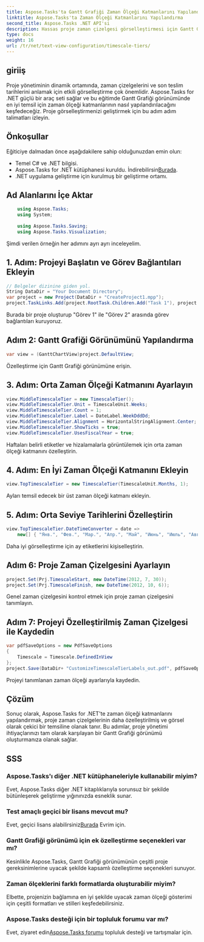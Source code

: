 ```yaml
---
title: Aspose.Tasks'ta Gantt Grafiği Zaman Ölçeği Katmanlarını Yapılandırma
linktitle: Aspose.Tasks'ta Zaman Ölçeği Katmanlarını Yapılandırma
second_title: Aspose.Tasks .NET API'si
description: Hassas proje zaman çizelgesi görselleştirmesi için Gantt Grafiği görünümünüzdeki zaman ölçeği katmanlarını yapılandırmak üzere Aspose.Tasks for .NET'i keşfedin. #Aspose.Tasks #MS Projesi
type: docs
weight: 16
url: /tr/net/text-view-configuration/timescale-tiers/
---
```

## giriiş
Proje yönetiminin dinamik ortamında, zaman çizelgelerini ve son teslim tarihlerini anlamak için etkili görselleştirme çok önemlidir. Aspose.Tasks for .NET güçlü bir araç seti sağlar ve bu eğitimde Gantt Grafiği görünümünde en iyi temsil için zaman ölçeği katmanlarının nasıl yapılandırılacağını keşfedeceğiz. Proje görselleştirmenizi geliştirmek için bu adım adım talimatları izleyin.
## Önkoşullar
Eğiticiye dalmadan önce aşağıdakilere sahip olduğunuzdan emin olun:
- Temel C# ve .NET bilgisi.
-  Aspose.Tasks for .NET kütüphanesi kuruldu. İndirebilirsin[Burada](https://releases.aspose.com/tasks/net/).
- .NET uygulama geliştirme için kurulmuş bir geliştirme ortamı.
## Ad Alanlarını İçe Aktar
```csharp
    using Aspose.Tasks;
    using System;
    
    using Aspose.Tasks.Saving;
    using Aspose.Tasks.Visualization;
```
Şimdi verilen örneğin her adımını ayrı ayrı inceleyelim.
## 1. Adım: Projeyi Başlatın ve Görev Bağlantıları Ekleyin
```csharp
// Belgeler dizinine giden yol.
String DataDir = "Your Document Directory";
var project = new Project(DataDir + "CreateProject1.mpp");
project.TaskLinks.Add(project.RootTask.Children.Add("Task 1"), project.RootTask.Children.Add("Task 2"));
```
Burada bir proje oluşturup "Görev 1" ile "Görev 2" arasında görev bağlantıları kuruyoruz.
## Adım 2: Gantt Grafiği Görünümünü Yapılandırma
```csharp
var view = (GanttChartView)project.DefaultView;
```
Özelleştirme için Gantt Grafiği görünümüne erişin.
## 3. Adım: Orta Zaman Ölçeği Katmanını Ayarlayın
```csharp
view.MiddleTimescaleTier = new TimescaleTier();
view.MiddleTimescaleTier.Unit = TimescaleUnit.Weeks;
view.MiddleTimescaleTier.Count = 1;
view.MiddleTimescaleTier.Label = DateLabel.WeekDddDd;
view.MiddleTimescaleTier.Alignment = HorizontalStringAlignment.Center;
view.MiddleTimescaleTier.ShowTicks = true;
view.MiddleTimescaleTier.UsesFiscalYear = true;
```
Haftaları belirli etiketler ve hizalamalarla görüntülemek için orta zaman ölçeği katmanını özelleştirin.
## 4. Adım: En İyi Zaman Ölçeği Katmanını Ekleyin
```csharp
view.TopTimescaleTier = new TimescaleTier(TimescaleUnit.Months, 1);
```
Ayları temsil edecek bir üst zaman ölçeği katmanı ekleyin.
## 5. Adım: Orta Seviye Tarihlerini Özelleştirin
```csharp
view.TopTimescaleTier.DateTimeConverter = date =>
    new[] { "Янв.", "Фев.", "Мар.", "Апр.", "Май", "Июнь", "Июль", "Авг.", "Сен.", "Окт.", "Ноя.", "Дек." }[date.Month - 1];
```
Daha iyi görselleştirme için ay etiketlerini kişiselleştirin.
## Adım 6: Proje Zaman Çizelgesini Ayarlayın
```csharp
project.Set(Prj.TimescaleStart, new DateTime(2012, 7, 30));
project.Set(Prj.TimescaleFinish, new DateTime(2012, 10, 6));
```
Genel zaman çizelgesini kontrol etmek için proje zaman çizelgesini tanımlayın.
## Adım 7: Projeyi Özelleştirilmiş Zaman Çizelgesi ile Kaydedin
```csharp
var pdfSaveOptions = new PdfSaveOptions
{
    Timescale = Timescale.DefinedInView
};
project.Save(DataDir+ "CustomizeTimescaleTierLabels_out.pdf", pdfSaveOptions);
```
Projeyi tanımlanan zaman ölçeği ayarlarıyla kaydedin.
## Çözüm
Sonuç olarak, Aspose.Tasks for .NET'te zaman ölçeği katmanlarını yapılandırmak, proje zaman çizelgelerinin daha özelleştirilmiş ve görsel olarak çekici bir temsiline olanak tanır. Bu adımlar, proje yönetimi ihtiyaçlarınızı tam olarak karşılayan bir Gantt Grafiği görünümü oluşturmanıza olanak sağlar.
## SSS
### Aspose.Tasks'ı diğer .NET kütüphaneleriyle kullanabilir miyim?
Evet, Aspose.Tasks diğer .NET kitaplıklarıyla sorunsuz bir şekilde bütünleşerek geliştirme yığınınızda esneklik sunar.
### Test amaçlı geçici bir lisans mevcut mu?
 Evet, geçici lisans alabilirsiniz[Burada](https://purchase.aspose.com/temporary-license/) Evrim için.
### Gantt Grafiği görünümü için ek özelleştirme seçenekleri var mı?
Kesinlikle Aspose.Tasks, Gantt Grafiği görünümünün çeşitli proje gereksinimlerine uyacak şekilde kapsamlı özelleştirme seçenekleri sunuyor.
### Zaman ölçeklerini farklı formatlarda oluşturabilir miyim?
Elbette, projenizin bağlamına en iyi şekilde uyacak zaman ölçeği gösterimi için çeşitli formatları ve stilleri keşfedebilirsiniz.
### Aspose.Tasks desteği için bir topluluk forumu var mı?
 Evet, ziyaret edin[Aspose.Tasks forumu](https://forum.aspose.com/c/tasks/15) topluluk desteği ve tartışmalar için.